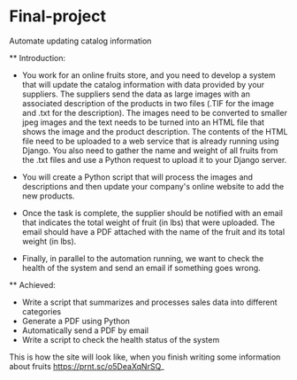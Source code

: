 # Final-project
Automate updating catalog information

** Introduction:
* You work for an online fruits store, and you need to develop a system that will update the catalog information with data provided by your suppliers. The suppliers send the data as large images with an associated description of the products in two files (.TIF for the image and .txt for the description). The images need to be converted to smaller jpeg images and the text needs to be turned into an HTML file that shows the image and the product description. The contents of the HTML file need to be uploaded to a web service that is already running using Django. You also need to gather the name and weight of all fruits from the .txt files and use a Python request to upload it to your Django server.

* You will create a Python script that will process the images and descriptions and then update your company's online website to add the new products.

* Once the task is complete, the supplier should be notified with an email that indicates the total weight of fruit (in lbs) that were uploaded. The email should have a PDF attached with the name of the fruit and its total weight (in lbs).

* Finally, in parallel to the automation running, we want to check the health of the system and send an email if something goes wrong.

** Achieved:
* Write a script that summarizes and processes sales data into different categories
* Generate a PDF using Python
* Automatically send a PDF by email
* Write a script to check the health status of the system

This is how the site will look like, when you finish writing some information about fruits
https://prnt.sc/o5DeaXqNrSQ_
